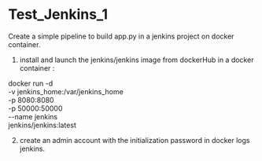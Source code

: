 # Test_Jenkins_1
Create a simple pipeline to build app.py in a jenkins project on docker container.

1. install and launch the jenkins/jenkins image from dockerHub in a docker container :

docker run -d \
-v jenkins_home:/var/jenkins_home \
-p 8080:8080 \
-p 50000:50000 \
--name jenkins \
jenkins/jenkins:latest

2. create an admin account with the initialization password in docker logs jenkins.


